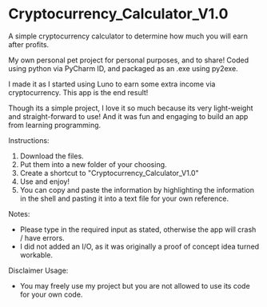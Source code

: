 # Cryptocurrency_Calculator_V1.0
A simple cryptocurrency calculator to determine how much you will earn after profits. 

My own personal pet project for personal purposes, and to share!
Coded using python via PyCharm ID, and packaged as an .exe using py2exe.

I made it as I started using Luno to earn some extra income via cryptocurrency.
This app is the end result! 

Though its a simple project, I love it so much because its very light-weight and straight-forward to use! 
And it was fun and engaging to build an app from learning programming.

Instructions:
1. Download the files.
2. Put them into a new folder of your choosing.
3. Create a shortcut to "Cryptocurrency_Calculator_V1.0"
4. Use and enjoy!
5. You can copy and paste the information by highlighting the information in the shell and pasting it into a text file for your own reference. 

Notes: 
- Please type in the required input as stated, otherwise the app will crash / have errors.
- I did not added an I/O, as it was originally a proof of concept idea turned workable.

Disclaimer Usage:
- You may freely use my project but you are not allowed to use its code for your own code. 
